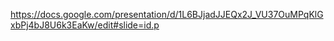 https://docs.google.com/presentation/d/1L6BJjadJJEQx2J_VU37OuMPqKlGxbPj4bJ8U6k3EaKw/edit#slide=id.p
